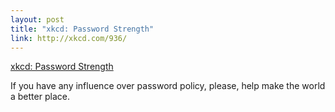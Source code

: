 ```yaml
--- 
layout: post
title: "xkcd: Password Strength"
link: http://xkcd.com/936/
---
```

<a href="http://xkcd.com/936/">xkcd: Password Strength</a><br>

<p>If you have any influence over password policy, please, help
make the world a better place.</p>
